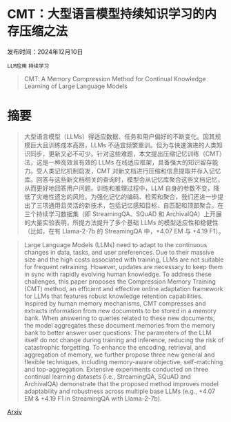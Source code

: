 # CMT：大型语言模型持续知识学习的内存压缩之法

发布时间：2024年12月10日

`LLM应用` `持续学习`

> CMT: A Memory Compression Method for Continual Knowledge Learning of Large Language Models

# 摘要

> 大型语言模型（LLMs）得适应数据、任务和用户偏好的不断变化。因其规模巨大且训练成本高昂，LLMs 不适宜频繁重训。但为与快速演进的人类知识同步，更新又必不可少。针对这些难题，本文提出压缩记忆训练（CMT）法，这是一种高效且有效的 LLMs 在线适应框架，具备强大的知识留存能力。受人类记忆机制启发，CMT 对新文档进行压缩和信息提取并存入记忆库。回答与这些新文档相关的查询时，模型会从记忆库聚合这些文档记忆，从而更好地回答用户问题。训练和推理过程中，LLM 自身的参数不变，降低了灾难性遗忘的风险。为强化记忆的编码、检索和聚合，我们还进一步提出了三项通用且灵活的新技术，包括记忆感知目标、自匹配和顶部聚合。在三个持续学习数据集（即 StreamingQA、SQuAD 和 ArchivalQA）上开展的大量实验表明，所提方法提升了多个基础 LLMs 的模型适应性和稳健性（比如，在有 Llama-2-7b 的 StreamingQA 中，+4.07 EM 与 +4.19 F1）。

> Large Language Models (LLMs) need to adapt to the continuous changes in data, tasks, and user preferences. Due to their massive size and the high costs associated with training, LLMs are not suitable for frequent retraining. However, updates are necessary to keep them in sync with rapidly evolving human knowledge. To address these challenges, this paper proposes the Compression Memory Training (CMT) method, an efficient and effective online adaptation framework for LLMs that features robust knowledge retention capabilities. Inspired by human memory mechanisms, CMT compresses and extracts information from new documents to be stored in a memory bank. When answering to queries related to these new documents, the model aggregates these document memories from the memory bank to better answer user questions. The parameters of the LLM itself do not change during training and inference, reducing the risk of catastrophic forgetting. To enhance the encoding, retrieval, and aggregation of memory, we further propose three new general and flexible techniques, including memory-aware objective, self-matching and top-aggregation. Extensive experiments conducted on three continual learning datasets (i.e., StreamingQA, SQuAD and ArchivalQA) demonstrate that the proposed method improves model adaptability and robustness across multiple base LLMs (e.g., +4.07 EM & +4.19 F1 in StreamingQA with Llama-2-7b).

[Arxiv](https://arxiv.org/abs/2412.07393)